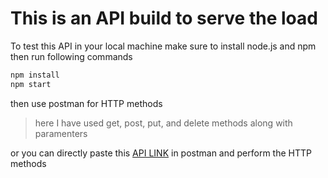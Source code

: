 # This is an API build to serve the load

To test this API in your local machine make sure to install node.js and npm then run following commands

```bash
npm install
npm start
```

then use postman for HTTP methods

> here I have used get, post, put, and delete methods along with paramenters

or you can directly paste this [API LINK](https://b-liveasy.herokuapp.com/) in postman and perform the HTTP methods
